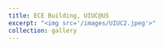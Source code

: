 ```yaml
---
title: ECE Building, UIUC@US
excerpt: "<img src='/images/UIUC2.jpeg'>"
collection: gallery
---
```


